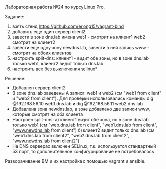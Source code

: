Лабораторная работа №24 по курсу Linux Pro.

Задание:

1) взять стенд https://github.com/erlong15/vagrant-bind
2) добавить еще один сервер client2
3) завести в зоне dns.lab имена web1 - смотрит на клиент1 web2 смотрит на клиент2
4) завести еще одну зону newdns.lab, завести в ней запись www - смотрит на обоих клиентов
5) настроить split-dns: клиент1 - видит обе зоны, но в зоне dns.lab только web1, клиент2 видит только dns.lab
6) настроить все без выключения selinux*

Решение:

- Добавлен сервер client2
- В зоне dns.lab заведены А записи: web1 и web2 (см "web1 from client" и "web2 from client"). Для проверки использовались команды dig @192.168.56.10 web1.dns.lab и dig @192.168.56.11 web2.dns.lab
- Добавлена зона newdns.lab, в зоне добавлено две записи www, которые смотрят на оба клиента
- Настроен split-dns:
 а) клиент1 видит обе зона, но в зоне dns.lab только web1 (см "web.dns.lab from client", "web1.dns.lab from client", "www.newdns.lab from client")
 б) клиент2 видит только dns.lab (см "web1.dns.lab from client2", "web2.dns.lab from client2", "www.newdns.lab from client2")
- На DNS серверах включен SELinux, т.к. используется стандартный 53 порт, то дополнительное конфигурирование не потребовалось

Разворачивание ВМ и их настройка с помощью vagrant и ansible.